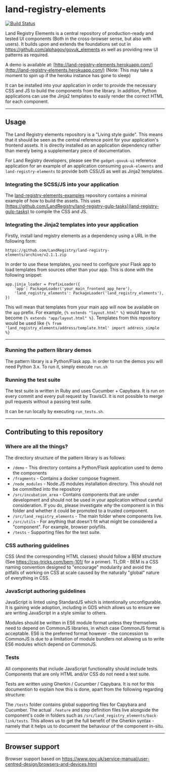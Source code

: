 # land-registry-elements
[![Build Status](https://travis-ci.org/LandRegistry/land-registry-elements.svg?branch=master)](https://travis-ci.org/LandRegistry/land-registry-elements)

Land Registry Elements is a central repository of production-ready and tested UI components (Both in the cross-browser sense, but also with users). It builds upon and extends the foundations set out in https://github.com/alphagov/govuk_elements as well as providing new UI patterns as required.

A demo is available at: [http://land-registry-elements.herokuapp.com/](http://land-registry-elements.herokuapp.com/)
(Note: This may take a moment to spin up if the heroku instance has gone to sleep)

It can be installed into your application in order to provide the necessary CSS and JS to build the components from the library. In addition, Python applications can use the Jinja2 templates to easily render the correct HTML for each component.

--------------------------------------------------------------------------------

## Usage

The Land Registry elements repository is a "Living style guide". This means that it should be seen as the central reference point for your application's frontend assets. It is directly installed as an application dependency rather than merely being a supplementary piece of documentation.

For Land Registry developers, please see the `gadget-govuk-ui` reference application for an example of an application consuming `govuk-elements` and `land-registry-elements` to provide both CSS/JS as well as Jinja2 templates.

### Integrating the SCSS/JS into your application

The [land-registry-elements-examples](https://github.com/LandRegistry/land-registry-elements-examples) repository contains a minimal example of how to build the assets. This uses [https://github.com/LandRegistry/land-registry-gulp-tasks](land-registry-gulp-tasks) to compile the CSS and JS.

### Integrating the Jinja2 templates into your application

Firstly, install land registry elements as a dependency using a URL in the following form:

`https://github.com/LandRegistry/land-registry-elements/archive/v2.1.1.zip`

In order to use these templates, you need to configure your Flask app to load templates from sources other than your app. This is done with the following snippet:

```
app.jinja_loader = PrefixLoader({
    'app': PackageLoader('your_main_frontend_app_here'),
    'land_registry_elements': PackageLoader('land_registry_elements'),
})
```

This will mean that templates from your main app will now be available on the `app` prefix. For example, `{% extends "layout.html" %}` would have to become `{% extends "app/layout.html" %}`. Templates from this repository would be used like `{% from 'land_registry_elements/address/template.html' import address_simple %}`


--------------------------------------------------------------------------------

### Running the pattern library demos
The pattern library is a Python/Flask app. In order to run the demos you will need Python 3.x. To run it, simply execute `run.sh`

### Running the test suite
The test suite is written in Ruby and uses Cucumber + Capybara. It is run on every commit and every pull request by TravisCI. It is not possible to merge pull requests without a passing test suite.

It can be run locally by executing `run_tests.sh`.

--------------------------------------------------------------------------------

## Contributing to this repository

### Where are all the things?
The directory structure of the pattern library is as follows:

- `/demo` - This directory contains a Python/Flask application used to demo the components
- `/fragments` - Contains a docker compose fragment.
- `/node_modules` - Node.JS modules installation directory. This should not be committed into the repository
- `/src/incubation_area` - Contains components that are under development and should not be used in your application without careful consideration. If you do, please investigate _why_ the component is in this folder and whether it could be promoted to a trusted component.
- `/src/land_registry_elements` - The main folder where components live.
- `/src/utils` - For anything that doesn't fit what might be considered a "component". For example, browser polyfills.
- `/tests` - Supporting files for the test suite.

### CSS authoring guidelines

CSS (And the corresponding HTML classes) should follow a BEM structure (See https://css-tricks.com/bem-101/ for a primer). TL;DR - BEM is a CSS naming convention designed to "encourage" modularity and avoid the pitfalls of working on CSS at scale caused by the naturally "global" nature of everything in CSS.

### JavaScript authoring guidelines

JavaScript is linted using StandardJS which is intentionally unconfigurable. It is gaining wide adoption, including in GDS which allows us to ensure we are writing JavaScript in a style similar to others.

Modules should be written in ES6 module format unless they themselves need to depend on CommonJS libraries, in which case CommonJS format is acceptable. ES6 is the preferred format however - the concession to CommonJS is due to a limitation of module bundlers not allowing us to write ES6 modules which depend on CommonJS.

### Tests

All components that include JavaScript functionality should include tests. Components that are only HTML and/or CSS do not need a test suite.

Tests are written using Gherkin / Cucumber / Capybara. It is not for this documention to explain how this is done, apart from the following regarding structure:

The `/tests` folder contains global supporting files for Capybara and Cucumber. The actual `.feature` and step definition files live alongside the component's code in folders such as `/src/land_registry_elements/back-link/tests`. This allows us to get the full benefit of the Gherkin syntax - namely that it helps us to document the behaviour of the component in-situ.

--------------------------------------------------------------------------------

## Browser support
Browser support based on https://www.gov.uk/service-manual/user-centred-design/browsers-and-devices.html
